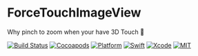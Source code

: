 # ForceTouchImageView
Why pinch to zoom when your have 3D Touch 🤔


[![Build Status](https://api.travis-ci.org/omaralbeik/ForceTouchImageView.svg?branch=master)](https://travis-ci.org/omaralbeik/ForceTouchImageView)
[![Cocoapods](https://img.shields.io/cocoapods/v/ForceTouchImageView.svg)](https://cocoapods.org/pods/ForceTouchImageView)
[![Platform](https://img.shields.io/cocoapods/p/ForceTouchImageView.svg?style=flat)](https://github.com/omaralbeik/ForceTouchImageView)
[![Swift](https://img.shields.io/badge/Swift-3.1-orange.svg)](https://swift.org)
[![Xcode](https://img.shields.io/badge/Xcode-8.3-blue.svg)](https://developer.apple.com/xcode)
[![MIT](https://img.shields.io/badge/License-MIT-red.svg)](https://opensource.org/licenses/MIT)
